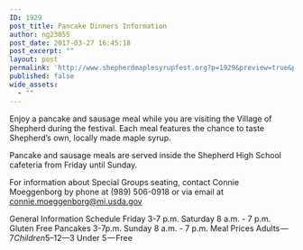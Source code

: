 ```yaml
---
ID: 1929
post_title: Pancake Dinners Information
author: ng23055
post_date: 2017-03-27 16:45:18
post_excerpt: ""
layout: post
permalink: 'http://www.shepherdmaplesyrupfest.org?p=1929&preview=true&preview_id=1929'
published: false
wide_assets:
  - ""
---
```



Enjoy a pancake and sausage meal while you are visiting the Village of Shepherd during the festival. Each meal features the chance to taste Shepherd’s own, locally made maple syrup.

Pancake and sausage meals are served inside the Shepherd High School cafeteria from Friday until Sunday.

For information about Special Groups seating, contact Connie Moeggenborg by phone at (989) 506-0918 or via email at connie.moeggenborg@mi.usda.gov

General Information
Schedule
Friday
3-7 p.m.
Saturday
8 a.m. - 7 p.m.
Gluten Free Pancakes
3-7p.m.
Sunday
8 a.m. - 7 p.m.
Meal Prices
Adults — $7
Children 5–12 — $3
Under 5 — Free